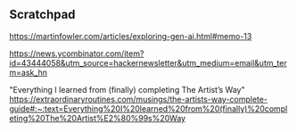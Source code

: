 ## Scratchpad

https://martinfowler.com/articles/exploring-gen-ai.html#memo-13

https://news.ycombinator.com/item?id=43444058&utm_source=hackernewsletter&utm_medium=email&utm_term=ask_hn

"Everything I learned from (finally) completing The Artist’s Way"
 https://extraordinaryroutines.com/musings/the-artists-way-complete-guide#:~:text=Everything%20I%20learned%20from%20(finally)%20completing%20The%20Artist%E2%80%99s%20Way